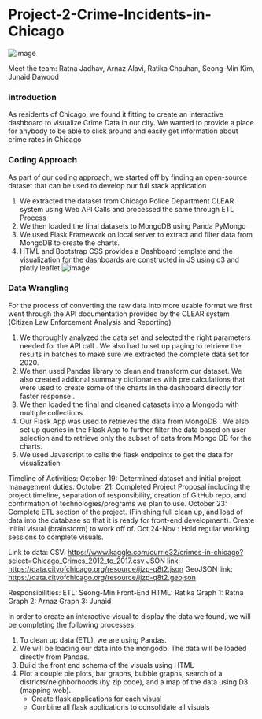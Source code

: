 # Project-2-Crime-Incidents-in-Chicago

![image](https://user-images.githubusercontent.com/85905358/139990734-44eef98f-2058-4ee9-a87c-851efb2ab58c.png)

Meet the team: Ratna Jadhav, Arnaz Alavi, Ratika Chauhan, Seong-Min Kim, Junaid Dawood 

### Introduction
As residents of Chicago, we found it fitting to create an interactive dashboard to visualize Crime Data in our city. 
We wanted to provide a place for anybody to be able to click around and easily get information about crime rates in Chicago

### Coding Approach
   
As part of our coding approach, we started off by finding an open-source dataset that can be used to develop our full stack application

1. We extracted the dataset from Chicago Police Department CLEAR system using Web API Calls and processed the same through ETL Process
2. We then loaded the final datasets to MongoDB using Panda PyMongo
3. We used Flask Framework on local server to extract and filter data from MongoDB to create the charts.
4. HTML and Bootstrap CSS provides a Dashboard template and the visualization for the dashboards are constructed in JS using d3 and plotly leaflet
![image](https://user-images.githubusercontent.com/85905358/139994382-e60fbda4-f447-4a27-aadd-8d8c46caae5b.png)


### Data Wrangling
 
For the process of converting the raw data into more usable format we first went through the API documentation provided by the CLEAR  system (Citizen Law Enforcement Analysis and Reporting)
1. We thoroughly analyzed the data set and  selected the right parameters needed for the API call . We also had to set up paging to retrieve the results in batches  to make sure we extracted the complete data set for 2020.
2. We then used Pandas library to clean and transform our dataset. We also created addional summary dictionaries with pre calculations that were used to create  some of the charts in the dashboard directly for faster response .
3. We then loaded the final and cleaned datasets into a Mongodb with multiple collections 
4. Our Flask App was used to retrieves the data from MongoDB . We also set up queries in the Flask App to further filter the data based on user selection and to retrieve only the subset of data from Mongo DB for the charts.
5. We used Javascript to calls the flask endpoints to get the data for visualization 





Timeline of Activities: 
October 19: Determined dataset and initial project management duties. 
October 21: Completed Project Proposal including the project timeline, separation of responsibility, creation of GitHub repo, and confirmation of technologies/programs we plan to use. 
October 23: Complete ETL section of the project. (Finishing full clean up, and load of data into the database so that it is ready for front-end development). Create initial visual (brainstorm) to work off of. 
Oct 24-Nov : Hold regular working sessions to complete visuals.

Link to data:
CSV: https://www.kaggle.com/currie32/crimes-in-chicago?select=Chicago_Crimes_2012_to_2017.csv
JSON link: https://data.cityofchicago.org/resource/ijzp-q8t2.json 
GeoJSON link: https://data.cityofchicago.org/resource/ijzp-q8t2.geojson 

Responsibilities: 
ETL: Seong-Min
Front-End HTML: Ratika
Graph 1: Ratna
Graph 2: Arnaz
Graph 3: Junaid

In order to create an interactive visual to display the data we found, we will be completing the following processes:
1. To clean up data (ETL), we are using Pandas. 
2. We will be loading our data into the mongodb. The data will be loaded directly from Pandas. 
3. Build the front end schema of the visuals using HTML 
4. Plot a couple pie plots, bar graphs, bubble graphs, search of a districts/neighborhoods (by zip code), and a map of the data using D3 (mapping web). 
    * Create flask applications for each visual
    * Combine all flask applications to consolidate all visuals


